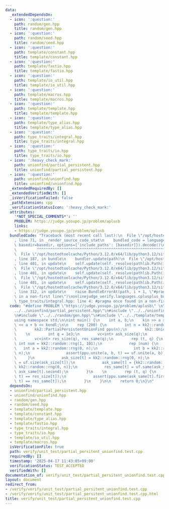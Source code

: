 ```yaml
---
data:
  _extendedDependsOn:
  - icon: ':question:'
    path: random/gen.hpp
    title: random/gen.hpp
  - icon: ':question:'
    path: random/seed.hpp
    title: random/seed.hpp
  - icon: ':question:'
    path: template/constant.hpp
    title: template/constant.hpp
  - icon: ':question:'
    path: template/fastio.hpp
    title: template/fastio.hpp
  - icon: ':question:'
    path: template/io_util.hpp
    title: template/io_util.hpp
  - icon: ':question:'
    path: template/macros.hpp
    title: template/macros.hpp
  - icon: ':question:'
    path: template/template.hpp
    title: template/template.hpp
  - icon: ':question:'
    path: template/type_alias.hpp
    title: template/type_alias.hpp
  - icon: ':question:'
    path: type_traits/integral.hpp
    title: type_traits/integral.hpp
  - icon: ':question:'
    path: type_traits/io.hpp
    title: type_traits/io.hpp
  - icon: ':heavy_check_mark:'
    path: unionfind/partial_persistent.hpp
    title: unionfind/partial_persistent.hpp
  - icon: ':question:'
    path: unionfind/unionfind.hpp
    title: unionfind/unionfind.hpp
  _extendedRequiredBy: []
  _extendedVerifiedWith: []
  _isVerificationFailed: false
  _pathExtension: cpp
  _verificationStatusIcon: ':heavy_check_mark:'
  attributes:
    '*NOT_SPECIAL_COMMENTS*': ''
    PROBLEM: https://judge.yosupo.jp/problem/aplusb
    links:
    - https://judge.yosupo.jp/problem/aplusb
  bundledCode: "Traceback (most recent call last):\n  File \"/opt/hostedtoolcache/Python/3.12.0/x64/lib/python3.12/site-packages/onlinejudge_verify/documentation/build.py\"\
    , line 71, in _render_source_code_stat\n    bundled_code = language.bundle(stat.path,\
    \ basedir=basedir, options={'include_paths': [basedir]}).decode()\n          \
    \         ^^^^^^^^^^^^^^^^^^^^^^^^^^^^^^^^^^^^^^^^^^^^^^^^^^^^^^^^^^^^^^^^^^^^^^^^^^^^^^^^^\n\
    \  File \"/opt/hostedtoolcache/Python/3.12.0/x64/lib/python3.12/site-packages/onlinejudge_verify/languages/cplusplus.py\"\
    , line 187, in bundle\n    bundler.update(path)\n  File \"/opt/hostedtoolcache/Python/3.12.0/x64/lib/python3.12/site-packages/onlinejudge_verify/languages/cplusplus_bundle.py\"\
    , line 401, in update\n    self.update(self._resolve(pathlib.Path(included), included_from=path))\n\
    \  File \"/opt/hostedtoolcache/Python/3.12.0/x64/lib/python3.12/site-packages/onlinejudge_verify/languages/cplusplus_bundle.py\"\
    , line 401, in update\n    self.update(self._resolve(pathlib.Path(included), included_from=path))\n\
    \  File \"/opt/hostedtoolcache/Python/3.12.0/x64/lib/python3.12/site-packages/onlinejudge_verify/languages/cplusplus_bundle.py\"\
    , line 401, in update\n    self.update(self._resolve(pathlib.Path(included), included_from=path))\n\
    \  File \"/opt/hostedtoolcache/Python/3.12.0/x64/lib/python3.12/site-packages/onlinejudge_verify/languages/cplusplus_bundle.py\"\
    , line 312, in update\n    raise BundleErrorAt(path, i + 1, \"#pragma once found\
    \ in a non-first line\")\nonlinejudge_verify.languages.cplusplus_bundle.BundleErrorAt:\
    \ type_traits/integral.hpp: line 4: #pragma once found in a non-first line\n"
  code: "#define PROBLEM \"https://judge.yosupo.jp/problem/aplusb\" \n\n#include \"\
    ../../unionfind/partial_persistent.hpp\"\n#include \"../../unionfind/unionfind.hpp\"\
    \n#include \"../../random/gen.hpp\"\n#include \"../../template/template.hpp\"\n\
    using namespace std;\n\nint main() {\n    int a, b;\n    kin >> a >> b;\n    kout\
    \ << a + b << kendl;\n\n    rep (200) {\n        int n = kk2::random::rng(1, 1e4);\n\
    \        kk2::PartialPersistentUnionFind ppu(n);\n        kk2::UnionFind uf(n);\n\
    \    \n        int q = 1e3;\n        vc<int> ask_size(q);\n        vc<pi> ask_same(q);\n\
    \        vc<int> res_size(q), res_same(q);\n        rep (t, q) {\n           \
    \ int num = kk2::random::rng(1, 101);\n            rep (num) {\n             \
    \   int a = kk2::random::rng(0, n);\n                int b = kk2::random::rng(0,\
    \ n);\n                assert(ppu.unite(a, b, t) == uf.unite(a, b));\n       \
    \     }\n            ask_size[t] = kk2::random::rng(0, n);\n            res_size[t]\
    \ = uf.size(ask_size[t]);\n            ask_same[t] = {kk2::random::rng(0, n),\
    \ kk2::random::rng(0, n)};\n            res_same[t] = uf.same(ask_same[t].first,\
    \ ask_same[t].second);\n        }\n    \n        rep (t, q) {\n            assert(ppu.size(ask_size[t],\
    \ t) == res_size[t]);\n            assert(ppu.same(ask_same[t].first, ask_same[t].second,\
    \ t) == res_same[t]);\n        }\n    }\n\n    return 0;\n}\n"
  dependsOn:
  - unionfind/partial_persistent.hpp
  - unionfind/unionfind.hpp
  - random/gen.hpp
  - random/seed.hpp
  - template/template.hpp
  - template/constant.hpp
  - template/type_alias.hpp
  - template/fastio.hpp
  - type_traits/integral.hpp
  - type_traits/io.hpp
  - template/io_util.hpp
  - template/macros.hpp
  isVerificationFile: true
  path: verify/unit_test/partial_persitent_unionfind.test.cpp
  requiredBy: []
  timestamp: '2025-04-17 11:43:05+09:00'
  verificationStatus: TEST_ACCEPTED
  verifiedWith: []
documentation_of: verify/unit_test/partial_persitent_unionfind.test.cpp
layout: document
redirect_from:
- /verify/verify/unit_test/partial_persitent_unionfind.test.cpp
- /verify/verify/unit_test/partial_persitent_unionfind.test.cpp.html
title: verify/unit_test/partial_persitent_unionfind.test.cpp
---
```

